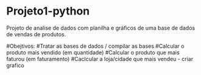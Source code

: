 # Projeto1-python
Projeto de analise de dados com planilha e gráficos de uma base de dados de vendas de produtos.

#Obejtivos:
#Tratar as bases de dados / compilar as bases
#Calcular o produto mais vendido (em quantidade)
#Calcular o produto que mais faturou (em faturamento)
#Caclcular a loja/cidade que mais vendeu - criar grafico
